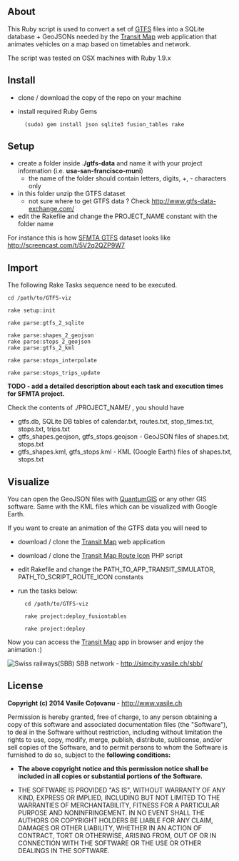 ## About

This Ruby script is used to convert a set of [GTFS](https://developers.google.com/transit/gtfs/reference) files into a SQLite database + GeoJSONs needed by the [Transit Map](https://github.com/vasile/transit-map) web application that animates vehicles on a map based on timetables and network.

The script was tested on OSX machines with Ruby 1.9.x

## Install

- clone / download the copy of the repo on your machine
- install required Ruby Gems

    	(sudo) gem install json sqlite3 fusion_tables rake

## Setup

- create a folder inside **./gtfs-data** and name it with your project information (i.e. **usa-san-francisco-muni**)
  - the name of the folder should contain letters, digits, +, - characters only
- in this folder unzip the GTFS dataset
  - not sure where to get GTFS data ? Check http://www.gtfs-data-exchange.com/
- edit the Rakefile and change the PROJECT_NAME constant with the folder name

For instance this is how [SFMTA GTFS](http://www.gtfs-data-exchange.com/agency/san-francisco-municipal-transportation-agency/) dataset looks like http://screencast.com/t/5V2q2QZP9W7

## Import

The following Rake Tasks sequence need to be executed. 

	cd /path/to/GTFS-viz

	rake setup:init

	rake parse:gtfs_2_sqlite

	rake parse:shapes_2_geojson
	rake parse:stops_2_geojson
	rake parse:gtfs_2_kml
  
	rake parse:stops_interpolate
  
	rake parse:stops_trips_update

**TODO - add a detailed description about each task and execution times for SFMTA project.**

Check the contents of ./PROJECT_NAME/ , you should have
- gtfs.db, SQLite DB tables of calendar.txt, routes.txt, stop_times.txt, stops.txt, trips.txt
- gtfs_shapes.geojson, gtfs_stops.geojson - GeoJSON files of shapes.txt, stops.txt
- gtfs_shapes.kml, gtfs_stops.kml - KML (Google Earth) files of shapes.txt, stops.txt

## Visualize

You can open the GeoJSON files with [QuantumGIS](https://www.qgis.org/en/site/forusers/download.html) or any other GIS software. Same with the KML files which can be visualized with Google Earth.

If you want to create an animation of the GTFS data you will need to

- download / clone the [Transit Map](https://github.com/vasile/transit-map) web application
- download / clone the [Transit Map Route Icon](https://github.com/vasile/transit-map-route-icon) PHP script
- edit Rakefile and change the PATH_TO_APP_TRANSIT_SIMULATOR, PATH_TO_SCRIPT_ROUTE_ICON constants
- run the tasks below:
	
		cd /path/to/GTFS-viz

		rake project:deploy_fusiontables
  
		rake project:deploy
  
Now you can access the [Transit Map](https://github.com/vasile/transit-map) app in browser and enjoy the animation :)

![Swiss railways(SBB)](https://raw.github.com/vasile/transit-map/master/static/images/github_badge_800px.png "Swiss railways(SBB)")
SBB network - http://simcity.vasile.ch/sbb/
  
## License

**Copyright (c) 2014 Vasile Coțovanu** - http://www.vasile.ch
 
Permission is hereby granted, free of charge, to any person obtaining a copy of this software and associated documentation files (the "Software"), to deal in the Software without restriction, including without limitation the rights to use, copy, modify, merge, publish, distribute, sublicense, and/or sell copies of the Software, and to permit persons to whom the Software is furnished to do so, subject to the **following conditions:**
 
* **The above copyright notice and this permission notice shall be included in all copies or substantial portions of the Software.**
 
* THE SOFTWARE IS PROVIDED "AS IS", WITHOUT WARRANTY OF ANY KIND, EXPRESS OR IMPLIED, INCLUDING BUT NOT LIMITED TO THE WARRANTIES OF MERCHANTABILITY, FITNESS FOR A PARTICULAR PURPOSE AND NONINFRINGEMENT. IN NO EVENT SHALL THE AUTHORS OR COPYRIGHT HOLDERS BE LIABLE FOR ANY CLAIM, DAMAGES OR OTHER LIABILITY, WHETHER IN AN ACTION OF CONTRACT, TORT OR OTHERWISE, ARISING FROM, OUT OF OR IN CONNECTION WITH THE SOFTWARE OR THE USE OR OTHER DEALINGS IN THE SOFTWARE.
